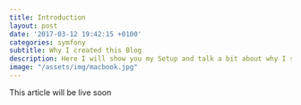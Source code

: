 ```yaml
---
title: Introduction
layout: post
date: '2017-03-12 19:42:15 +0100'
categories: symfony
subtitle: Why I created this Blog
description: Here I will show you my Setup and talk a bit about why I started this Blog.
image: "/assets/img/macbook.jpg"
---
```


This article will be live soon